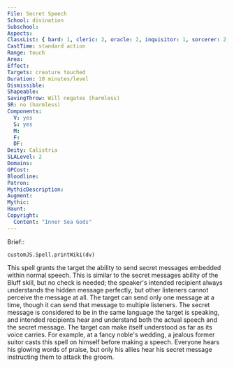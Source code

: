 ```yaml
---
File: Secret Speech
School: divination
Subschool: 
Aspects: 
ClassList: { bard: 1, cleric: 2, oracle: 2, inquisitor: 1, sorcerer: 2, wizard: 2 }
CastTime: standard action
Range: touch
Area: 
Effect: 
Targets: creature touched
Duration: 10 minutes/level
Dismissible: 
Shapeable: 
SavingThrow: Will negates (harmless)
SR: no (harmless)
Components:
  V: yes
  S: yes
  M: 
  F: 
  DF: 
Deity: Calistria
SLALevel: 2
Domains: 
GPCost: 
Bloodline: 
Patron: 
MythicDescription: 
Augment: 
Mythic: 
Haunt: 
Copyright:
  Content: "Inner Sea Gods"
---
```

Brief:: 

```dataviewjs
customJS.Spell.printWiki(dv)
```

This spell grants the target the ability to send secret messages embedded within normal speech. This is similar to the secret messages ability of the Bluff skill, but no check is needed; the speaker's intended recipient always understands the hidden message perfectly, but other listeners cannot perceive the message at all. The target can send only one message at a time, though it can send that message to multiple listeners.  The secret message is considered to be in the same language the target is speaking, and intended recipients hear and understand both the actual speech and the secret message. The target can make itself understood as far as its voice carries.  For example, at a fancy noble's wedding, a jealous former suitor casts this spell on himself before making a speech.  Everyone hears his glowing words of praise, but only his allies hear his secret message instructing them to attack the groom.
